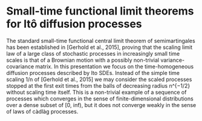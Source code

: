 # Small-time functional limit theorems for Itô diffusion processes

The standard small-time functional central limit theorem of semimartingales has been established in [Gerhold et al., 2015], proving that the scaling limit law of a large class of stochastic processes in increasingly small time scales is that of a Brownian motion with a possibly non-trivial variance-covariance matrix. In this presentation we focus on the time-homogeneous diffusion processes described by Ito SDEs. Instead of the simple time scaling 1/n of [Gerhold et al., 2015] we may consider the scaled processes stopped at the first exit times from the balls of decreasing radius n^{−1/2} without scaling time itself. This is a non-trivial example of a sequence of processes which converges in the sense of finite-dimensional distributions over a dense subset of [0, inf), but it does not converge weakly in the sense of laws of càdlàg processes.
